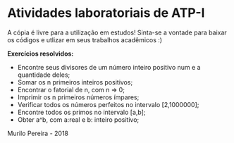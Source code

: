 # Atividades laboratoriais de ATP-I
A cópia é livre para a utilização em estudos! Sinta-se a vontade para baixar os códigos e utlizar em seus trabalhos acadêmicos :)

<strong>Exercícios resolvidos:</strong>
- Encontre seus divisores de um número inteiro positivo num e a quantidade
deles;
- Somar os n primeiros inteiros positivos;
- Encontrar o fatorial de n, com n => 0;
- Imprimir os n primeiros números ímpares;
- Verificar todos os números perfeitos no intervalo [2,1000000];
- Encontre todos os primos no intervalo [a,b];
- Obter a^b, com a:real e b: inteiro positivo; 

Murilo Pereira - 2018

